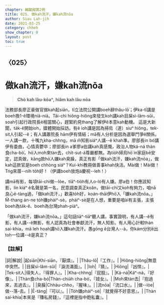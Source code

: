 ```yaml
---
chapter: 鹹酸甜第2冊
title: 025. 做kah流汗，嫌kah流nōa
author: Siau Lah-jih
date: 2021-03-25
category: chheh
show_chapter: 0
layout: post
toc: true
---
```


## 〈025〉
# 做kah流汗，嫌kah流nōa
> **Chò kah lâu-kōaⁿ, hiâm kah lâu nōa**

法務部長廖正豪做官做kah起siān，tī立法院公開講boeh辭thâu-lō͘；伊ka-tī講是boeh換1-ê環境niā-niā。Tāi-chì hiông-hiông來發生koh講kah目屎sì-lâm-sûi，soah引起行政院長ê相當關心，趕緊約見thang了解伊ê本意kah動機。
這是大新聞，ta̍k-ê開始ioh，媒體開始採訪。有ê ioh講是因為掃烏（道）siuⁿ hiông，tek-sit人引起--ê；有人講蕭院長 hām伊有情結；mā有人分析是因為選舉鬥爭ê關係。一人講一款，十嘴九kha-chhng，mā m̄知影siáⁿ人講--ê khah準。廖部長in bó͘講伊有委曲，心情真鬱卒；廖部長in a爹廖a伯講kah真感慨，政治人物ká-ná thàn食cha-bó͘，hō͘人mo͘h來tàn去，chi̍t-sut-á尊嚴都無。為tio̍h掃烏hō͘ in家庭bē安定，認真做，kāng款hō͘人嫌kah臭臊，真正有影「做kah流汗，嫌kah流nōa」，做kah這款官是boeh chhòng siáⁿ？Kui-khì教冊做善事khah快活。Mài做！Mài做！Tńg來厝--ni̍h to̍h好！（伊講boeh放炮á慶祝--leh！）

講mā有影，每項tāi-chì做--lòe，tiāⁿ-tio̍h有人o-ló有人嫌。廖a伯！你應該知影，lín kiáⁿ ê名聲是第一名，民意調查真正koân，做tāi-chì又koh有夠力，咱nā良心ē-tàng過，「做kah流汗，」歡喜to̍h好，koán-thāi伊hō͘人「嫌kah流nōa。」M̄-thang án-ne to̍h嫌pháiⁿ-sè，pháiⁿ-sè是在人想，重要是咱ài有主張，主張boeh為ta̍k-ê、boeh為台灣phah-piàⁿ。

「做kah流汗，嫌kah流nōa。」這句話tiāⁿ-tiāⁿ聽人講，事實證明，有人講--ê有影，有人講--ê無影，有人認真為社會奉獻流汗，無人知影。有人用心計較thàn sai-khia，mā leh hoah講hō͘人嫌kah流汗。愚gōng ê台灣人--à，你kám分別ē出toh一位講--ê是真正？

### 【註解】

|詞|解說|
|起siān|Khí-siān，『厭煩』。|
|Thâu-lō͘|『工作』。|
|Hiông-hiông|無意中突然。|
|目屎sì-lâm-sûi|『淚流滿面』。|
|Ioh|『猜』。|
|Hiông|『凶悍』。|
|Tek-sit人|得失人，『得罪人』。|
|Kha-chhng|『屁股』。|
|Ká-ná|Káⁿ-ná，『好像』。|
|Thàn食cha-bó͘|Thàn-chia̍h cha-bó͘，『妓女』。|
|Mo͘h來tàn去|『抱過來，丟過去』。|
|臭臊|Chhàu-chho，『腥味』。|
|流nōa|『流口水』。|
|做--lòe|做--落-去。|
|Ē-tàng|『可以』。|
|To̍h嫌pháiⁿ-sè|『就覺得不好意思』。|
|Thàn sai-khia|本來是『賺私房錢』，『這裡是指中飽私囊』。|
